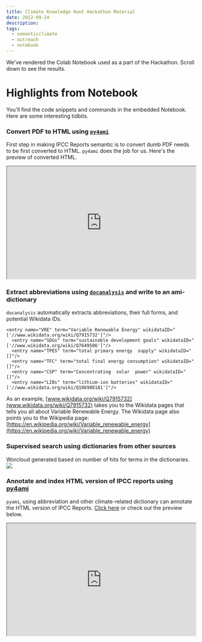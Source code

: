 ```yaml
---
title: Climate Knowledge Hunt Hackathon Material
date: 2022-09-24
description: 
tags:
  - semanticclimate
  - outreach
  - notebook
---
```

We've rendered the Colab Notebook used as a part of the Hackathon. Scroll down to see the results. 

<script src="https://gist.github.com/ShweataNHegde/069453dae0db56c01cb4c78e5847842f.js"></script>

# Highlights from Notebook
You'll find the code snippets and commands in the embedded Notebook. Here are some interesting tidbits. 
### Convert PDF to HTML using [`py4ami`](https://github.com/petermr/docanalysis)
First step in making IPCC Reports semantic is to convert dumb PDF needs to be first converted to HTML. `py4ami` does the job for us. Here's the preview of converted HTML. 
<iframe src="https://htmlpreview.github.io/?https://github.com/petermr/semanticClimate/blob/main/ipcc/ar6/wg3/Chapter02/fulltext.html" style width=100% height=300px></iframe>

### Extract abbreviations using [`docanalysis`](https://github.com/petermr/docanalysis) and write to an ami-dictionary
`docanalysis` automatically extracts abbreviations, their full forms, and potential Wikidata IDs.

```
<entry name="VRE" term="Variable Renewable Energy" wikidataID="['//www.wikidata.org/wiki/Q7915732']"/>
  <entry name="SDGs" term="sustainable development goals" wikidataID="['//www.wikidata.org/wiki/Q7649586']"/>
  <entry name="TPES" term="total primary energy  supply" wikidataID="[]"/>
  <entry name="TFC" term="total final energy consumption" wikidataID="[]"/>
  <entry name="CSP" term="Concentrating  solar  power" wikidataID="[]"/>
  <entry name="LIBs" term="lithium-ion batteries" wikidataID="['//www.wikidata.org/wiki/Q106988181']"/>
```
As an example, [www.wikidata.org/wiki/Q7915732](www.wikidata.org/wiki/Q7915732) takes you to the Wikidata pages that tells you all about Variable Renewable Energy. The Wikidata page also points you to the Wikipedia page: [https://en.wikipedia.org/wiki/Variable_renewable_energy](https://en.wikipedia.org/wiki/Variable_renewable_energy)

### Supervised search using dictionaries from other sources
Worcloud generated based on number of hits for terms in the dictionaries. 
<img src = '/climate-knowledge-hunt/static/img/climate_terms.png'>

### Annotate and index HTML version of IPCC reports using [py4ami](https://github.com/petermr/pyami)
`pyami`, using abbreviation and other climate-related dictionary can annotate the HTML version of IPCC Reports. [Click here](https://htmlpreview.github.io/?https://github.com/petermr/semanticClimate/blob/main/ipcc/ar6/wg3/Chapter02/annotated/fulltext_emissions.html) or check out the preview below. 

<iframe src="https://htmlpreview.github.io/?https://github.com/petermr/semanticClimate/blob/main/ipcc/ar6/wg3/Chapter02/annotated/fulltext_emissions.html" style width=100% height=300px></ifranme>
